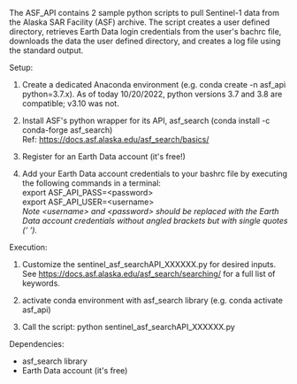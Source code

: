 The ASF_API contains 2 sample python scripts to pull Sentinel-1 data from the Alaska SAR Facility (ASF)
archive. The script creates a user defined directory, retrieves Earth Data login credentials from the user's 
bachrc file, downloads the data the user defined directory, and creates a log file using the standard output. 

Setup: 
1) Create a dedicated Anaconda environment (e.g. conda create -n asf_api python=3.7.x). As of today 10/20/2022, 
   python versions 3.7 and 3.8 are compatible; v3.10 was not. 
   
2) Install ASF's python wrapper for its API, asf_search (conda install -c conda-forge asf_search)  
Ref: https://docs.asf.alaska.edu/asf_search/basics/ 

3) Register for an Earth Data account (it's free!)

4) Add your Earth Data account credentials to your bashrc file by executing the following commands in a terminal:      
        export ASF_API_PASS=&lt;password>   
         export ASF_API_USER=&lt;username>  
   _Note &lt;username> and &lt;password> should be replaced with the Earth Data account credentials
   without angled brackets but with single quotes (‘ ‘)._

Execution:
1) Customize the sentinel_asf_searchAPI_XXXXXX.py for desired inputs. See https://docs.asf.alaska.edu/asf_search/searching/
   for a full list of keywords. 
   
2) activate conda environment with asf_search library (e.g. conda activate asf_api)

3) Call the script: python sentinel_asf_searchAPI_XXXXXX.py

Dependencies:
- asf_search library
- Earth Data account (it's free)



